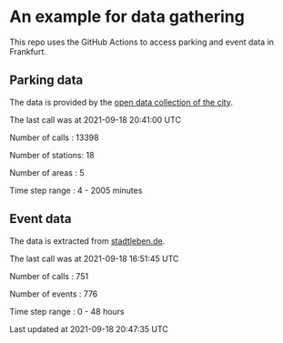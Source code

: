 # An example for data gathering

This repo uses the GitHub Actions to access parking and event data in Frankfurt.

## Parking data
The data is provided by the [open data collection of the city](https://www.offenedaten.frankfurt.de/).

The last call was at 2021-09-18 20:41:00 UTC

Number of calls   : 13398

Number of stations:    18

Number of areas   :     5

Time step range   :     4 -  2005 minutes


## Event data
The data is extracted from [stadtleben.de](https://stadtleben.de/frankfurt/).

The last call was at 2021-09-18 16:51:45 UTC

Number of calls   : 751

Number of events  : 776

Time step range   :   0 -  48 hours


Last updated at 2021-09-18 20:47:35 UTC
